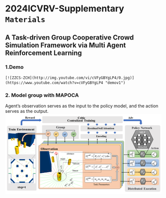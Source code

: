 # 2024ICVRV-Supplementary `Materials`


## A Task-driven Group Cooperative Crowd Simulation Framework via Multi Agent Reinforcement Learning
  
### 1.Demo
    [![ZZCS-ZCH](http://img.youtube.com/vi/cVFyGBYgLP4/0.jpg)](https://www.youtube.com/watch?v=cVFyGBYgLP4 "demov1")


### 2. Model group with MAPOCA
Agent’s observation serves as the input to the policy model, and the action serves as the output.
![MAPOCA2](https://raw.githubusercontent.com/ICSRC/2024ICVRV/main/MAPOCA.png)


